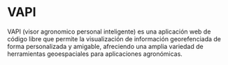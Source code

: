 # VAPI
VAPI (visor agronomico personal inteligente) es una aplicación web de código libre que permite la visualización de información georefenciada de forma personalizada y amigable, afreciendo una amplia variedad de herramientas geoespaciales para aplicaciones agronómicas.
